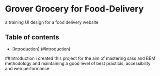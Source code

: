 # Grover Grocery for Food-Delivery
a training UI design for a food delivery website

## Table of contents
* [Introduction] (#introduction)

##Introduction
i created this project for the aim of mastering sass and BEM methodology and maintaining a good level of best practicis, 
accessibility and web performance 
